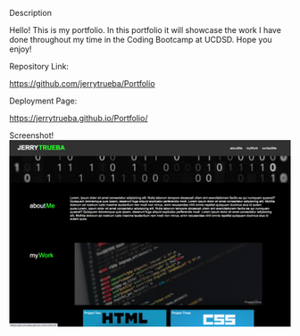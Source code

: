 Description

Hello! This is my portfolio. In this portfolio it will showcase the work I have done throughout my time in the Coding Bootcamp at UCDSD. Hope you enjoy!

Repository Link:

https://github.com/jerrytrueba/Portfolio

Deployment Page:

https://jerrytrueba.github.io/Portfolio/ 


Screenshot!
![](Assets/Images/Screenshot.png)

